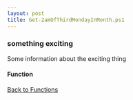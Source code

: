```yaml
---
layout: post
title: Get-2amOfThirdMondayInMonth.ps1
---
```


### something exciting

Some information about the exciting thing

#### Function

<script src="https://gist-it.appspot.com/github.com/BanterBoy/scripts-blog/blob/master/PowerShell/functions/time/Get-2amOfThirdMondayInMonth.ps1"></script>

<a href="/menu/_pages/functions.html">Back to Functions</a>
